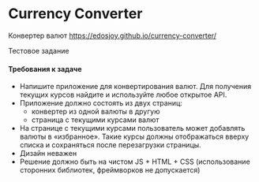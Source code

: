 # Currency Converter

Конвертер валют https://edosjoy.github.io/currency-converter/

Тестовое задание

#### Требования к задаче
* Напишите приложение для конвертирования валют. Для получения текущих курсов найдите и используйте любое открытое API.
* Приложение должно состоять из двух страниц:
  * конвертер из одной валюты в другую
  * страница с текущими курсами валют
* На странице с текущими курсами пользователь может добавлять валюты в «избранное». Такие курсы должны отображаться вверху списка и сохраняться после перезагрузки страницы.
* Дизайн неважен
* Решение должно быть на чистом JS + HTML + CSS (использование сторонних библиотек, фреймворков не допускается)
